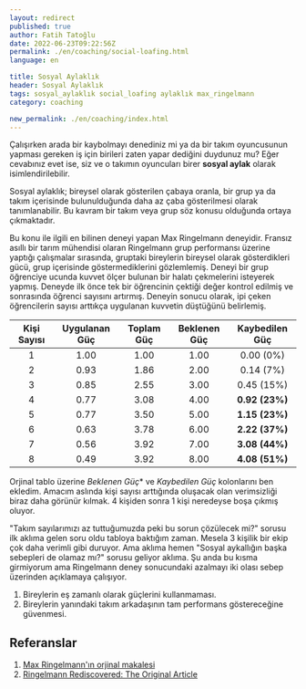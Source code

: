 ```yaml
---
layout: redirect
published: true
author: Fatih Tatoğlu
date: 2022-06-23T09:22:56Z
permalink: ./en/coaching/social-loafing.html
language: en

title: Sosyal Aylaklık
header: Sosyal Aylaklık
tags: sosyal_aylaklık social_loafing aylaklık max_ringelmann
category: coaching

new_permalink: ./en/coaching/index.html
---
```


Çalışırken arada bir kaybolmayı denediniz mi ya da bir takım oyuncusunun yapması gereken iş için birileri zaten yapar dediğini duydunuz mu? Eğer cevabınız evet ise, siz ve o takımın oyuncuları birer **sosyal aylak** olarak isimlendirilebilir.

Sosyal aylaklık; bireysel olarak gösterilen çabaya oranla, bir grup ya da takım içerisinde bulunulduğunda daha az çaba gösterilmesi olarak tanımlanabilir. Bu kavram bir takım veya grup söz konusu olduğunda ortaya çıkmaktadır.

Bu konu ile ilgili en bilinen deneyi yapan Max Ringelmann deneyidir. Fransız asıllı bir tarım mühendisi olaran Ringelmann grup performansı üzerine yaptığı çalışmalar sırasında, gruptaki bireylerin bireysel olarak gösterdikleri gücü, grup içerisinde göstermediklerini gözlemlemiş. Deneyi bir grup öğrenciye ucunda kuvvet ölçer bulunan bir halatı çekmelerini isteyerek yapmış. Deneyde ilk önce tek bir öğrencinin çektiği değer kontrol edilmiş ve sonrasında öğrenci sayısını artırmış. Deneyin sonucu olarak, ipi çeken öğrencilerin sayısı arttıkça uygulanan kuvvetin düştüğünü belirlemiş.

| Kişi Sayısı | Uygulanan Güç | Toplam Güç | Beklenen Güç | Kaybedilen Güç |
|:---:|:---:|:---:|:---:|:---:|
| 1 | 1.00 | 1.00 | 1.00 | 0.00 (0%)  |
| 2 | 0.93 | 1.86 | 2.00 | 0.14 (7%)  |
| 3 | 0.85 | 2.55 | 3.00 | 0.45 (15%) |
| 4 | 0.77 | 3.08 | 4.00 | **0.92 (23%)** |
| 5 | 0.77 | 3.50 | 5.00 | **1.15 (23%)** |
| 6 | 0.63 | 3.78 | 6.00 | **2.22 (37%)** |
| 7 | 0.56 | 3.92 | 7.00 | **3.08 (44%)** |
| 8 | 0.49 | 3.92 | 8.00 | **4.08 (51%)** |

Orjinal tablo üzerine *Beklenen Güç** ve *Kaybedilen Güç* kolonlarını ben ekledim. Amacım aslında kişi sayısı arttığında oluşacak olan verimsizliği biraz daha görünür kılmak. 4 kişiden sonra 1 kişi neredeyse boşa çıkmış oluyor.

"Takım sayılarımızı az tuttuğumuzda peki bu sorun çözülecek mi?" sorusu ilk aklıma gelen soru oldu tabloya baktığım zaman. Mesela 3 kişilik bir ekip çok daha verimli gibi duruyor. Ama aklıma hemen "Sosyal aykallığın başka sebepleri de olamaz mı?" sorusu geliyor aklıma. Şu anda bu kısma girmiyorum ama Ringelmann deney sonucundaki azalmayı iki olası sebep üzerinden açıklamaya çalışıyor.

1. Bireylerin eş zamanlı olarak güçlerini kullanmaması.
2. Bireylerin yanındaki takım arkadaşının tam performans göstereceğine güvenmesi.

## Referanslar

1. [Max Ringelmann'ın orjinal makalesi](https://gallica.bnf.fr/ark:/12148/bpt6k54409695.image.f14.langEN)
2. [Ringelmann Rediscovered: The Original Article](https://www.researchgate.net/profile/David-Kravitz-5/publication/209410111_Ringelmann_Rediscovered_The_Original_Article/links/0deec5384ffc87e9c4000000/Ringelmann-Rediscovered-The-Original-Article.pdf?origin=publication_detail)
